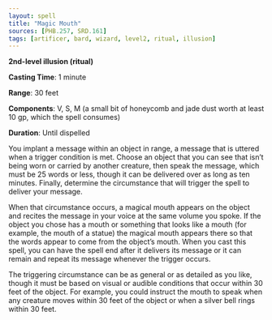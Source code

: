 ```yaml
---
layout: spell
title: "Magic Mouth"
sources: [PHB.257, SRD.161]
tags: [artificer, bard, wizard, level2, ritual, illusion]
---
```


**2nd-level illusion (ritual)**

**Casting Time**: 1 minute

**Range**: 30 feet

**Components**: V, S, M (a small bit of honeycomb and jade dust worth at least 10 gp, which the spell consumes)

**Duration**: Until dispelled

You implant a message within an object in range, a message that is uttered when a trigger condition is met. Choose an object that you can see that isn’t being worn or carried by another creature, then speak the message, which must be 25 words or less, though it can be delivered over as long as ten minutes. Finally, determine the circumstance that will trigger the spell to deliver your message.

When that circumstance occurs, a magical mouth appears on the object and recites the message in your voice at the same volume you spoke. If the object you chose has a mouth or something that looks like a mouth (for example, the mouth of a statue) the magical mouth appears there so that the words appear to come from the object’s mouth. When you cast this spell, you can have the spell end after it delivers its message or it can remain and repeat its message whenever the trigger occurs.

The triggering circumstance can be as general or as detailed as you like, though it must be based on visual or audible conditions that occur within 30 feet of the object. For example, you could instruct the mouth to speak when any creature moves within 30 feet of the object or when a silver bell rings within 30 feet.

